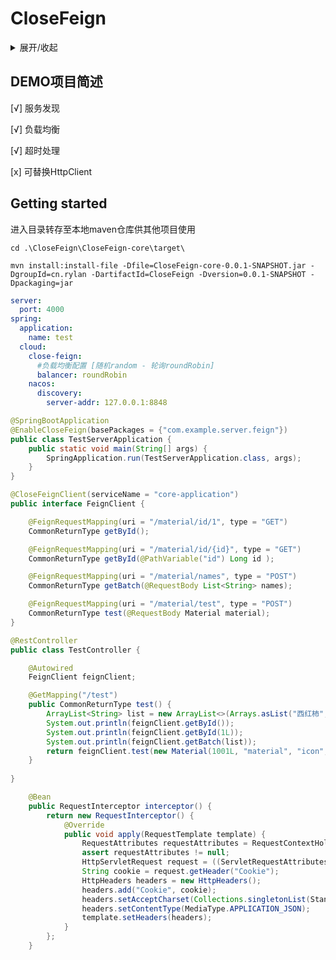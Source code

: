 # CloseFeign

<details><summary>展开/收起</summary>

缘由是前天在刷知乎的时候看到这样一个问题：[为什么说Feign是伪RPC？](https://www.zhihu.com/question/298707085) 有些评论里的回答过于逆天，总是在拿传输层TCP协议和应用层HTTP协议比较这明显是认知有偏差，其实无论是下面哪种组合，本质上都是告知对方要执行哪个方法，什么参数，对方执行完后返回结果

[1] 应用层协议HTTP + HttpClient

[2] 应用层协议自定义/HTTP2 + 使用Netty自己构建的Client

首先说明个人观点，我觉得在Feign它是REST客户端的同时也能完成RPC的功能，因为不但支持服务发现并且在用法上和Dubbo，Montan等RPC框架几乎无异，都是不需要关注接口的具体实现即可完成远程服务方法的调用。

简述过程：向IOC容器中注入带有注解的接口类型对象(动态代理生成)，当执行FeignClient Bean中的方法时会触发代理对象Invoke()方法向远端发送请求，然后返回结果，这样就对于使用者屏蔽了服务发现和网络通信的细节，让使用者像调用本地接口一样简单。

正好最近在改之前写的自定义应用层协议RPC的各种bug，用Netty构建服务端，客户端实现双方通信写麻了，所以我就在想试试写一下Feign这种以访问对方暴露出HTTP REST接口的方式远程调用的框架，写个小demo由于不知道这个框架叫什么，众所周知SpringCloud有个组件叫OpenFeign，所以就叫CloseFeign了（狗头）
</details>

## DEMO项目简述

[√]  服务发现

[√]  负载均衡

[√]  超时处理

[x]  可替换HttpClient

## Getting started

进入目录转存至本地maven仓库供其他项目使用

`cd .\CloseFeign\CloseFeign-core\target\`

`mvn install:install-file -Dfile=CloseFeign-core-0.0.1-SNAPSHOT.jar -DgroupId=cn.rylan -DartifactId=CloseFeign -Dversion=0.0.1-SNAPSHOT -Dpackaging=jar`

```yaml
server:
  port: 4000
spring:
  application:
    name: test
  cloud:
    close-feign:
      #负载均衡配置 [随机random - 轮询roundRobin]
      balancer: roundRobin
    nacos:
      discovery:
        server-addr: 127.0.0.1:8848

```
```java
@SpringBootApplication
@EnableCloseFeign(basePackages = {"com.example.server.feign"})
public class TestServerApplication {
    public static void main(String[] args) {
        SpringApplication.run(TestServerApplication.class, args);
    }
}
```

```java
@CloseFeignClient(serviceName = "core-application")
public interface FeignClient {

    @FeignRequestMapping(uri = "/material/id/1", type = "GET")
    CommonReturnType getById();

    @FeignRequestMapping(uri = "/material/id/{id}", type = "GET")
    CommonReturnType getById(@PathVariable("id") Long id );

    @FeignRequestMapping(uri = "/material/names", type = "POST")
    CommonReturnType getBatch(@RequestBody List<String> names);

    @FeignRequestMapping(uri = "/material/test", type = "POST")
    CommonReturnType test(@RequestBody Material material);
}
```
```java
@RestController
public class TestController {

    @Autowired
    FeignClient feignClient;

    @GetMapping("/test")
    public CommonReturnType test() {
        ArrayList<String> list = new ArrayList<>(Arrays.asList("西红柿", "玉米"));
        System.out.println(feignClient.getById());
        System.out.println(feignClient.getById(1L));
        System.out.println(feignClient.getBatch(list));
        return feignClient.test(new Material(1001L, "material", "icon", "category", "desc"));
    }
    
}
```
```java
    @Bean
    public RequestInterceptor interceptor() {
        return new RequestInterceptor() {
            @Override
            public void apply(RequestTemplate template) {
                RequestAttributes requestAttributes = RequestContextHolder.getRequestAttributes();
                assert requestAttributes != null;
                HttpServletRequest request = ((ServletRequestAttributes) requestAttributes).getRequest();
                String cookie = request.getHeader("Cookie");
                HttpHeaders headers = new HttpHeaders();
                headers.add("Cookie", cookie);
                headers.setAcceptCharset(Collections.singletonList(StandardCharsets.UTF_8));
                headers.setContentType(MediaType.APPLICATION_JSON);
                template.setHeaders(headers);
            }
        };
    }
```